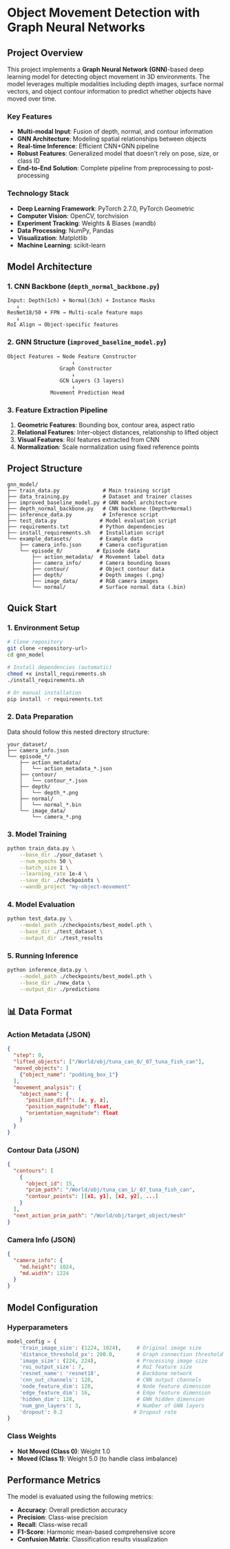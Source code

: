 # Object Movement Detection with Graph Neural Networks

## Project Overview

This project implements a **Graph Neural Network (GNN)**-based deep learning model for detecting object movement in 3D environments. The model leverages multiple modalities including depth images, surface normal vectors, and object contour information to predict whether objects have moved over time.

### Key Features

- **Multi-modal Input**: Fusion of depth, normal, and contour information
- **GNN Architecture**: Modeling spatial relationships between objects
- **Real-time Inference**: Efficient CNN+GNN pipeline
- **Robust Features**: Generalized model that doesn't rely on pose, size, or class ID
- **End-to-End Solution**: Complete pipeline from preprocessing to post-processing

### Technology Stack

- **Deep Learning Framework**: PyTorch 2.7.0, PyTorch Geometric
- **Computer Vision**: OpenCV, torchvision
- **Experiment Tracking**: Weights & Biases (wandb)
- **Data Processing**: NumPy, Pandas
- **Visualization**: Matplotlib
- **Machine Learning**: scikit-learn

## Model Architecture

### 1. CNN Backbone (`depth_normal_backbone.py`)

```
Input: Depth(1ch) + Normal(3ch) + Instance Masks
   ↓
ResNet18/50 + FPN → Multi-scale feature maps
   ↓
RoI Align → Object-specific features
```

### 2. GNN Structure (`improved_baseline_model.py`)

```
Object Features → Node Feature Constructor
                     ↓
                 Graph Constructor
                     ↓
                 GCN Layers (3 layers)
                     ↓
              Movement Prediction Head
```

### 3. Feature Extraction Pipeline

1. **Geometric Features**: Bounding box, contour area, aspect ratio
2. **Relational Features**: Inter-object distances, relationship to lifted object
3. **Visual Features**: RoI features extracted from CNN
4. **Normalization**: Scale normalization using fixed reference points

## Project Structure

```
gnn_model/
├── train_data.py              # Main training script
├── data_training.py           # Dataset and trainer classes
├── improved_baseline_model.py # GNN model architecture
├── depth_normal_backbone.py   # CNN backbone (Depth+Normal)
├── inference_data.py          # Inference script
├── test_data.py              # Model evaluation script
├── requirements.txt          # Python dependencies
├── install_requirements.sh   # Installation script
└── example_datasets/         # Example data
    ├── camera_info.json      # Camera configuration
    └── episode_0/           # Episode data
        ├── action_metadata/  # Movement label data
        ├── camera_info/      # Camera bounding boxes
        ├── contour/          # Object contour data
        ├── depth/            # Depth images (.png)
        ├── image_data/       # RGB camera images
        └── normal/           # Surface normal data (.bin)
```

## Quick Start

### 1. Environment Setup

```bash
# Clone repository
git clone <repository-url>
cd gnn_model

# Install dependencies (automatic)
chmod +x install_requirements.sh
./install_requirements.sh

# Or manual installation
pip install -r requirements.txt
```

### 2. Data Preparation

Data should follow this nested directory structure:

```
your_dataset/
├── camera_info.json
└── episode_*/
    ├── action_metadata/
    │   └── action_metadata_*.json
    ├── contour/
    │   └── contour_*.json
    ├── depth/
    │   └── depth_*.png
    ├── normal/
    │   └── normal_*.bin
    └── image_data/
        └── camera_*.png
```

### 3. Model Training

```bash
python train_data.py \
    --base_dir ./your_dataset \
    --num_epochs 50 \
    --batch_size 1 \
    --learning_rate 1e-4 \
    --save_dir ./checkpoints \
    --wandb_project "my-object-movement"
```

### 4. Model Evaluation

```bash
python test_data.py \
    --model_path ./checkpoints/best_model.pth \
    --base_dir ./test_dataset \
    --output_dir ./test_results
```

### 5. Running Inference

```bash
python inference_data.py \
    --model_path ./checkpoints/best_model.pth \
    --base_dir ./new_data \
    --output_dir ./predictions
```

## 📊 Data Format

### Action Metadata (JSON)
```json
{
  "step": 0,
  "lifted_objects": ["/World/obj/tuna_can_0/_07_tuna_fish_can"],
  "moved_objects": [
    {"object_name": "pudding_box_1"}
  ],
  "movement_analysis": {
    "object_name": {
      "position_diff": [x, y, z],
      "position_magnitude": float,
      "orientation_magnitude": float
    }
  }
}
```

### Contour Data (JSON)
```json
{
  "contours": [
    {
      "object_id": 15,
      "prim_path": "/World/obj/tuna_can_1/_07_tuna_fish_can",
      "contour_points": [[x1, y1], [x2, y2], ...]
    }
  ],
  "next_action_prim_path": "/World/obj/target_object/mesh"
}
```

### Camera Info (JSON)
```json
{
  "camera_info": {
    "md.height": 1024,
    "md.width": 1224
  }
}
```

## Model Configuration

### Hyperparameters

```python
model_config = {
    'train_image_size': (1224, 1024),     # Original image size
    'distance_threshold_px': 200.0,       # Graph connection threshold
    'image_size': (224, 224),             # Processing image size
    'roi_output_size': 7,                 # RoI feature size
    'resnet_name': 'resnet18',            # Backbone network
    'cnn_out_channels': 128,              # CNN output channels
    'node_feature_dim': 128,              # Node feature dimension
    'edge_feature_dim': 16,               # Edge feature dimension
    'hidden_dim': 128,                    # GNN hidden dimension
    'num_gnn_layers': 3,                  # Number of GNN layers
    'dropout': 0.2                       # Dropout rate
}
```

### Class Weights
- **Not Moved (Class 0)**: Weight 1.0
- **Moved (Class 1)**: Weight 5.0 (to handle class imbalance)

## Performance Metrics

The model is evaluated using the following metrics:

- **Accuracy**: Overall prediction accuracy
- **Precision**: Class-wise precision
- **Recall**: Class-wise recall
- **F1-Score**: Harmonic mean-based comprehensive score
- **Confusion Matrix**: Classification results visualization
